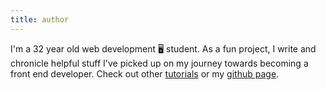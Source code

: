 ```yaml
---
title: author
---
```


I'm a 32 year old web development 🖥 student. As a fun project, I write and chronicle helpful stuff I've picked up on my journey towards becoming a front end developer. Check out other [tutorials](https://toddmath.com/category) or my [github page](https://github.com/toddmath).
